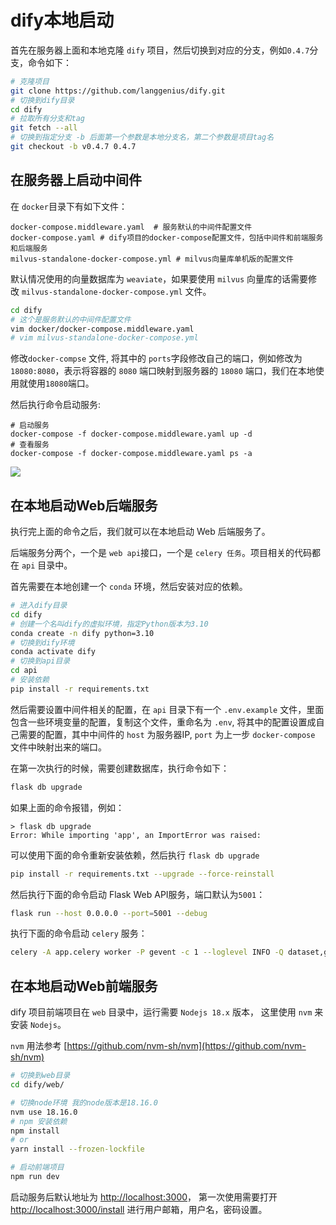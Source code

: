 # dify本地启动

首先在服务器上面和本地克隆 `dify` 项目，然后切换到对应的分支，例如`0.4.7`分支，命令如下：

```bash
# 克隆项目
git clone https://github.com/langgenius/dify.git
# 切换到dify目录
cd dify 
# 拉取所有分支和tag
git fetch --all
# 切换到指定分支 -b 后面第一个参数是本地分支名，第二个参数是项目tag名
git checkout -b v0.4.7 0.4.7
```

## 在服务器上启动中间件

在 `docker`目录下有如下文件：

```text
docker-compose.middleware.yaml  # 服务默认的中间件配置文件
docker-compose.yaml # dify项目的docker-compose配置文件，包括中间件和前端服务和后端服务
milvus-standalone-docker-compose.yml # milvus向量库单机版的配置文件

```

默认情况使用的向量数据库为 `weaviate`，如果要使用 `milvus` 向量库的话需要修改 `milvus-standalone-docker-compose.yml` 文件。

```bash
cd dify
# 这个是服务默认的中间件配置文件 
vim docker/docker-compose.middleware.yaml
# vim milvus-standalone-docker-compose.yml 
```

修改`docker-compse` 文件, 将其中的 `ports`字段修改自己的端口，例如修改为 `18080:8080`，表示将容器的 `8080`
端口映射到服务器的 `18080` 端口，我们在本地使用就使用`18080`端口。

然后执行命令启动服务:

```bash、
# 启动服务
docker-compose -f docker-compose.middleware.yaml up -d
# 查看服务
docker-compose -f docker-compose.middleware.yaml ps -a
```

![](https://danerlt-1258802437.cos.ap-chongqing.myqcloud.com/2024-01-16-tliNYC.png)

## 在本地启动Web后端服务

执行完上面的命令之后，我们就可以在本地启动 Web 后端服务了。

后端服务分两个，一个是 `web api`接口，一个是 `celery 任务`。项目相关的代码都在 `api` 目录中。

首先需要在本地创建一个 `conda` 环境，然后安装对应的依赖。

```bash
# 进入dify目录
cd dify
# 创建一个名叫dify的虚拟环境，指定Python版本为3.10
conda create -n dify python=3.10
# 切换到dify环境
conda activate dify
# 切换到api目录
cd api
# 安装依赖
pip install -r requirements.txt
```

然后需要设置中间件相关的配置，在 `api` 目录下有一个 `.env.example`
文件，里面包含一些环境变量的配置，复制这个文件，重命名为 `.env`, 将其中的配置设置成自己需要的配置，其中中间件的 `host`
为服务器IP, `port` 为上一步 `docker-compose` 文件中映射出来的端口。

在第一次执行的时候，需要创建数据库，执行命令如下：

```bash
flask db upgrade
```

如果上面的命令报错，例如：

```text
> flask db upgrade
Error: While importing 'app', an ImportError was raised:
```

可以使用下面的命令重新安装依赖，然后执行 `flask db upgrade`

```bash
pip install -r requirements.txt --upgrade --force-reinstall
```

然后执行下面的命令启动 Flask Web API服务，端口默认为`5001`：

```bash
flask run --host 0.0.0.0 --port=5001 --debug
```

执行下面的命令启动 `celery` 服务：

```bash
celery -A app.celery worker -P gevent -c 1 --loglevel INFO -Q dataset,generation,mail
```

## 在本地启动Web前端服务

dify 项目前端项目在 `web` 目录中，运行需要 `Nodejs 18.x` 版本， 这里使用 `nvm` 来安装 `Nodejs`。

`nvm` 用法参考 [https://github.com/nvm-sh/nvm](https://github.com/nvm-sh/nvm)

```bash
# 切换到web目录
cd dify/web/

# 切换node环境 我的node版本是18.16.0
nvm use 18.16.0
# npm 安装依赖
npm install
# or
yarn install --frozen-lockfile

# 启动前端项目
npm run dev 
```

启动服务后默认地址为 [http://localhost:3000](http://localhost:3000)，
第一次使用需要打开 [http://localhost:3000/install](http://localhost:3000/install) 进行用户邮箱，用户名，密码设置。
